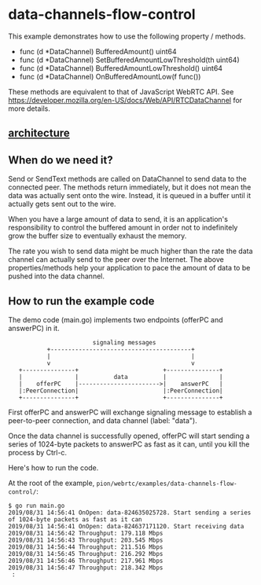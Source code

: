# data-channels-flow-control

This example demonstrates how to use the following property / methods.

* func (d *DataChannel) BufferedAmount() uint64
* func (d *DataChannel) SetBufferedAmountLowThreshold(th uint64)
* func (d *DataChannel) BufferedAmountLowThreshold() uint64
* func (d *DataChannel) OnBufferedAmountLow(f func())

These methods are equivalent to that of JavaScript WebRTC API.
See <https://developer.mozilla.org/en-US/docs/Web/API/RTCDataChannel> for more details.

## [architecture](https://viewer.diagrams.net/?tags=%7B%7D&highlight=FFFFFF&edit=_blank&layers=1&nav=1&title=drawio#Uhttps%3A%2F%2Fraw.githubusercontent.com%2Fmohammadne%2Fwebrtc-pion%2Fmaster%2Fexamples%2Fdata-channels-flow-control%2Fdrawio)

## When do we need it?

Send or SendText methods are called on DataChannel to send data to the connected peer.
The methods return immediately, but it does not mean the data was actually sent onto
the wire. Instead, it is queued in a buffer until it actually gets sent out to the wire.

When you have a large amount of data to send, it is an application's responsibility to
control the buffered amount in order not to indefinitely grow the buffer size to eventually
exhaust the memory.

The rate you wish to send data might be much higher than the rate the data channel can
actually send to the peer over the Internet. The above properties/methods help your
application to pace the amount of data to be pushed into the data channel.

## How to run the example code

The demo code (main.go) implements two endpoints (offerPC and answerPC) in it.

```
                        signaling messages
           +----------------------------------------+
           |                                        |
           v                                        v
   +---------------+                        +---------------+
   |               |          data          |               |
   |    offerPC    |----------------------->|    answerPC   |
   |:PeerConnection|                        |:PeerConnection|
   +---------------+                        +---------------+
```

First offerPC and answerPC will exchange signaling message to establish a peer-to-peer
connection, and data channel (label: "data").

Once the data channel is successfully opened, offerPC will start sending a series of
1024-byte packets to answerPC as fast as it can, until you kill the process by Ctrl-c.

Here's how to run the code.

At the root of the example, `pion/webrtc/examples/data-channels-flow-control/`:

```
$ go run main.go
2019/08/31 14:56:41 OnOpen: data-824635025728. Start sending a series of 1024-byte packets as fast as it can
2019/08/31 14:56:41 OnOpen: data-824637171120. Start receiving data
2019/08/31 14:56:42 Throughput: 179.118 Mbps
2019/08/31 14:56:43 Throughput: 203.545 Mbps
2019/08/31 14:56:44 Throughput: 211.516 Mbps
2019/08/31 14:56:45 Throughput: 216.292 Mbps
2019/08/31 14:56:46 Throughput: 217.961 Mbps
2019/08/31 14:56:47 Throughput: 218.342 Mbps
 :
```

